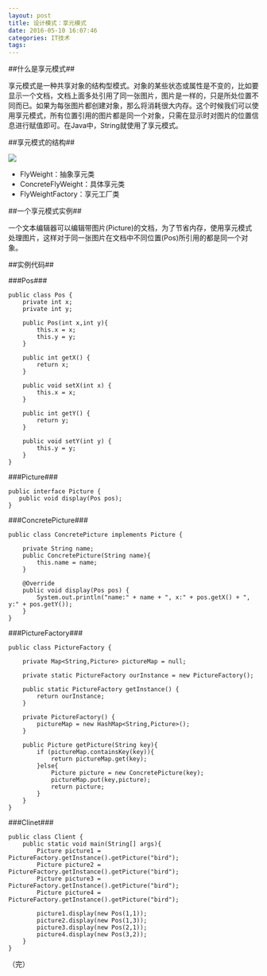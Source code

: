```yaml
---
layout: post
title: 设计模式：享元模式
date: 2016-05-10 16:07:46
categories: IT技术
tags:
---
```


##什么是享元模式##

享元模式是一种共享对象的结构型模式。对象的某些状态或属性是不变的，比如要显示一个文档，文档上面多处引用了同一张图片，图片是一样的，只是所处位置不同而已。如果为每张图片都创建对象，那么将消耗很大内存。这个时候我们可以使用享元模式，所有位置引用的图片都是同一个对象，只需在显示时对图片的位置信息进行赋值即可。在Java中，String就使用了享元模式。

##享元模式的结构##

![]({{site:url}}/assets/20160510/flyweight.png)

 - FlyWeight：抽象享元类
 - ConcreteFlyWeight：具体享元类
 - FlyWeightFactory：享元工厂类

##一个享元模式实例##

一个文本编辑器可以编辑带图片(Picture)的文档，为了节省内存，使用享元模式处理图片，这样对于同一张图片在文档中不同位置(Pos)所引用的都是同一个对象。

##实例代码##

###Pos###
```
public class Pos {
    private int x;
    private int y;

    public Pos(int x,int y){
        this.x = x;
        this.y = y;
    }

    public int getX() {
        return x;
    }

    public void setX(int x) {
        this.x = x;
    }

    public int getY() {
        return y;
    }

    public void setY(int y) {
        this.y = y;
    }
}
```

###Picture###
```
public interface Picture {
   public void display(Pos pos);
}
```

###ConcretePicture###
```
public class ConcretePicture implements Picture {

    private String name;
    public ConcretePicture(String name){
        this.name = name;
    }

    @Override
    public void display(Pos pos) {
        System.out.println("name:" + name + ", x:" + pos.getX() + ", y:" + pos.getY());
    }
}
```

###PictureFactory###
```
public class PictureFactory {

    private Map<String,Picture> pictureMap = null;

    private static PictureFactory ourInstance = new PictureFactory();

    public static PictureFactory getInstance() {
        return ourInstance;
    }

    private PictureFactory() {
        pictureMap = new HashMap<String,Picture>();
    }

    public Picture getPicture(String key){
        if (pictureMap.containsKey(key)){
            return pictureMap.get(key);
        }else{
            Picture picture = new ConcretePicture(key);
            pictureMap.put(key,picture);
            return picture;
        }
    }
}
```

###Clinet###
```
public class Client {
    public static void main(String[] args){
        Picture picture1 = PictureFactory.getInstance().getPicture("bird");
        Picture picture2 = PictureFactory.getInstance().getPicture("bird");
        Picture picture3 = PictureFactory.getInstance().getPicture("bird");
        Picture picture4 = PictureFactory.getInstance().getPicture("bird");

        picture1.display(new Pos(1,1));
        picture2.display(new Pos(1,3));
        picture3.display(new Pos(2,1));
        picture4.display(new Pos(3,2));
    }
}
```

（完）
